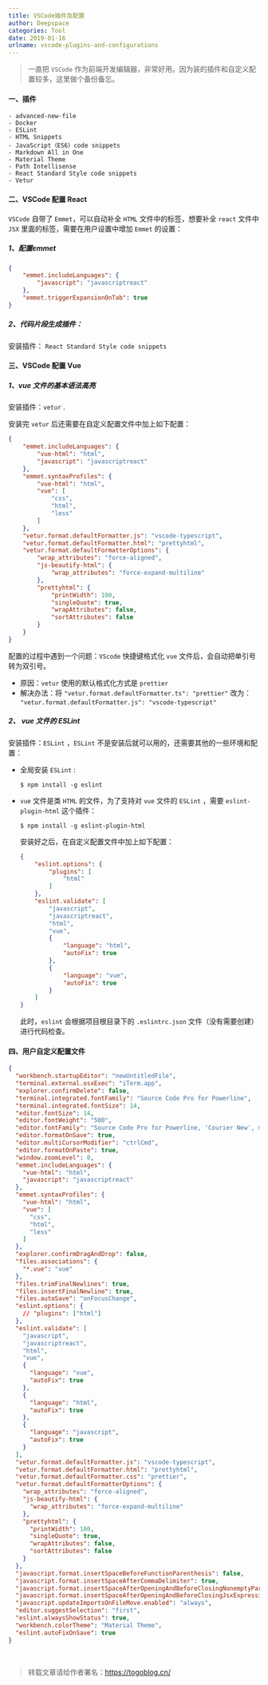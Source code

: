 ```yaml
---
title: VSCode插件及配置
author: Deepspace
categories: Tool
date: 2019-01-16
urlname: vscode-plugins-and-configurations
---
```

<!-- ## VSCode插件及配置 -->

> 一直把 `VSCode` 作为前端开发编辑器，非常好用。因为装的插件和自定义配置较多，这里做个备份备忘。

#### 一、插件

```
- advanced-new-file
- Docker
- ESLint
- HTML Snippets
- JavaScript（ES6）code snippets
- Markdown All in One
- Material Theme
- Path Intellisense
- React Standard Style code snippets
- Vetur
```

<!-- more -->

#### 二、VSCode 配置 React

`VSCode` 自带了 `Emmet`，可以自动补全 `HTML` 文件中的标签，想要补全 `react` 文件中 `JSX` 里面的标签，需要在用户设置中增加 `Emmet` 的设置：

##### 1、配置emmet

```json
{
    "emmet.includeLanguages": {
        "javascript": "javascriptreact"
    },
    "emmet.triggerExpansionOnTab": true
}
```

##### 2、代码片段生成插件：

安装插件： `React Standard Style code snippets`



#### 三、VSCode 配置 Vue

##### 1、vue 文件的基本语法高亮

安装插件：`vetur` .

安装完  `vetur`  后还需要在自定义配置文件中加上如下配置：

```json
{
    "emmet.includeLanguages": {
        "vue-html": "html",
        "javascript": "javascriptreact"
    },
    "emmet.syntaxProfiles": {
        "vue-html": "html",
        "vue": [
            "css",
            "html",
            "less"
        ]
    },
    "vetur.format.defaultFormatter.js": "vscode-typescript",
    "vetur.format.defaultFormatter.html": "prettyhtml",
    "vetur.format.defaultFormatterOptions": {
        "wrap_attributes": "force-aligned",
        "js-beautify-html": {
            "wrap_attributes": "force-expand-multiline"
        },
        "prettyhtml": {
            "printWidth": 100,
            "singleQuote": true,
            "wrapAttributes": false,
            "sortAttributes": false
        }
    }
}
```

配置的过程中遇到一个问题：`VScode` 快捷键格式化 `vue` 文件后，会自动把单引号转为双引号。

- 原因：`vetur` 使用的默认格式化方式是 `prettier`
- 解决办法：将 `"vetur.format.defaultFormatter.ts": "prettier"` 改为： `"vetur.format.defaultFormatter.js": "vscode-typescript"`

##### 2、 vue 文件的 ESLint

安装插件：`ESLint` ，`ESLint` 不是安装后就可以用的，还需要其他的一些环境和配置：

- 全局安装 `ESLint` :

  ```shell
  $ npm install -g eslint
  ```

- `vue` 文件是类 `HTML` 的文件，为了支持对 `vue` 文件的 `ESLint` ，需要 `eslint-plugin-html` 这个插件：

  ```shell
  $ npm install -g eslint-plugin-html
  ```

  安装好之后，在自定义配置文件中加上如下配置：

  ```json
  {
      "eslint.options": {
          "plugins": [
              "html"
          ]
      },
      "eslint.validate": [
          "javascript",
          "javascriptreact",
          "html",
          "vue",
          {
              "language": "html",
              "autoFix": true
          },
          {
              "language": "vue",
              "autoFix": true
          }
      ]
  }
  ```

  此时，`eslint` 会根据项目根目录下的 `.eslintrc.json`  文件（没有需要创建）进行代码检查。



#### 四、用户自定义配置文件

```json
{
  "workbench.startupEditor": "newUntitledFile",
  "terminal.external.osxExec": "iTerm.app",
  "explorer.confirmDelete": false,
  "terminal.integrated.fontFamily": "Source Code Pro for Powerline",
  "terminal.integrated.fontSize": 14,
  "editor.fontSize": 14,
  "editor.fontWeight": "500",
  "editor.fontFamily": "Source Code Pro for Powerline, 'Courier New', monospace",
  "editor.formatOnSave": true,
  "editor.multiCursorModifier": "ctrlCmd",
  "editor.formatOnPaste": true,
  "window.zoomLevel": 0,
  "emmet.includeLanguages": {
    "vue-html": "html",
    "javascript": "javascriptreact"
  },
  "emmet.syntaxProfiles": {
    "vue-html": "html",
    "vue": [
      "css",
      "html",
      "less"
    ]
  },
  "explorer.confirmDragAndDrop": false,
  "files.associations": {
    "*.vue": "vue"
  },
  "files.trimFinalNewlines": true,
  "files.insertFinalNewline": true,
  "files.autoSave": "onFocusChange",
  "eslint.options": {
    // "plugins": ["html"]
  },
  "eslint.validate": [
    "javascript",
    "javascriptreact",
    "html",
    "vue",
    {
      "language": "vue",
      "autoFix": true
    },
    {
      "language": "html",
      "autoFix": true
    },
    {
      "language": "javascript",
      "autoFix": true
    }
  ],
  "vetur.format.defaultFormatter.js": "vscode-typescript",
  "vetur.format.defaultFormatter.html": "prettyhtml",
  "vetur.format.defaultFormatter.css": "prettier",
  "vetur.format.defaultFormatterOptions": {
    "wrap_attributes": "force-aligned",
    "js-beautify-html": {
      "wrap_attributes": "force-expand-multiline"
    },
    "prettyhtml": {
      "printWidth": 100,
      "singleQuote": true,
      "wrapAttributes": false,
      "sortAttributes": false
    }
  },
  "javascript.format.insertSpaceBeforeFunctionParenthesis": false,
  "javascript.format.insertSpaceAfterCommaDelimiter": true,
  "javascript.format.insertSpaceAfterOpeningAndBeforeClosingNonemptyParenthesis": false,
  "javascript.format.insertSpaceAfterOpeningAndBeforeClosingJsxExpressionBraces": false,
  "javascript.updateImportsOnFileMove.enabled": "always",
  "editor.suggestSelection": "first",
  "eslint.alwaysShowStatus": true,
  "workbench.colorTheme": "Material Theme",
  "eslint.autoFixOnSave": true
}
```



<br>

> 转载文章请给作者署名：https://togoblog.cn/